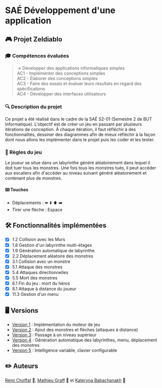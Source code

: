 # SAÉ Développement d'une application

## 🎮 Projet Zeldiablo
### 🎓 Compétences évaluées
>→ Développer des applications informatiques simples  
AC1 - Implémenter des conceptions simples  
AC2 - Élaborer des conceptions simples  
AC3 - Faire des essais et évaluer leurs résultats en regard des spécifications  
AC4 - Développer des interfaces utilisateurs
### 🔍 Description du projet
Ce projet a été réalisé dans le cadre de la SAÉ S2-01 (Semestre 2 de BUT Informatique). L'objectif est de créer un jeu en passant par plusieurs itérations de conception. À chaque itération, il faut réfléchir à des fonctionnalités, dessiner des diagrammes afin de mieux réfléchir à la façon dont nous allons les implémenter dans le projet puis les coder et les tester.
### 📖 Règles du jeu
Le joueur se situe dans un labyrinthe généré aléatoirement dans lequel il doit tuer tous les monstres. Une fois tous les monstres tués, il peut accéder aux escaliers afin d'accéder au niveau suivant généré aléatoirement et contenant plus de monstres.
#### ⌨️ Touches

 * Déplacements : ⬅️  ⬇️  ⬆️  ➡️
 * Tirer une flèche : Espace

## 🛠️ Fonctionnalités implémentées
- [X] 1.2 Collision avec les Murs
- [X] 1.8 Gestion d'un labyrinthe multi-étages
- [X] 1.9 Génération automatique de labyrinthe
- [X] 2.2 Déplacement aléatoire des monstres
- [X] 3.1 Collision avec un monstre
- [X] 5.1 Attaque des monstres
- [X] 5.4 Attaques directionnelles
- [X] 5.5 Mort des monstres
- [X] 6.1 Fin du jeu : mort du héros
- [X] 8.1 Attaque à distance du joueur
- [X] 11.3 Gestion d'un menu

## 🖥️ Versions
* [Version 1](https://github.com/remi-choffat/2024_Zeldiablo_remi-choffat_Cesareuh_katrinltvnv/tree/main/documents/version_1/) : Implémentation du moteur de jeu
* [Version 2](https://github.com/remi-choffat/2024_Zeldiablo_remi-choffat_Cesareuh_katrinltvnv/tree/main/documents/version_2/) : Ajout des monstres et flèches (attaques à distance)
* [Version 3](https://github.com/remi-choffat/2024_Zeldiablo_remi-choffat_Cesareuh_katrinltvnv/tree/main/documents/version_3/) : Passage à un niveau supérieur
* [Version 4](https://github.com/remi-choffat/2024_Zeldiablo_remi-choffat_Cesareuh_katrinltvnv/tree/main/documents/version_4/) : Génération automatique des labyrinthes, menu, déplacement des monstres
* [Version 5](https://github.com/remi-choffat/2024_Zeldiablo_remi-choffat_Cesareuh_katrinltvnv/tree/main/documents/version_5/) : Intelligence variable, clavier configurable

## ✏️ Auteurs
[Rémi Choffat](https://github.com/remi-choffat) 🐢, [Mathieu Graff](https://github.com/Cesareuh) 🐧 et [Kateryna Babachanakh](https://github.com/katrinltvnv) 🦋 

